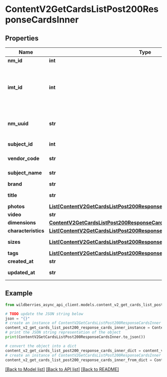 # ContentV2GetCardsListPost200ResponseCardsInner


## Properties

Name | Type | Description | Notes
------------ | ------------- | ------------- | -------------
**nm_id** | **int** | Артикул WB | [optional] 
**imt_id** | **int** | Идентификатор КТ. &lt;br&gt; Артикулы WB из одной КТ будут иметь одинаковый imtID | [optional] 
**nm_uuid** | **str** | Внутренний технический идентификатор товара | [optional] 
**subject_id** | **int** | Идентификатор предмета | [optional] 
**vendor_code** | **str** | Артикул продавца | [optional] 
**subject_name** | **str** | Название предмета | [optional] 
**brand** | **str** | Бренд | [optional] 
**title** | **str** | Наименование товара | [optional] 
**photos** | [**List[ContentV2GetCardsListPost200ResponseCardsInnerPhotosInner]**](ContentV2GetCardsListPost200ResponseCardsInnerPhotosInner.md) | Массив фото | [optional] 
**video** | **str** | URL видео | [optional] 
**dimensions** | [**ContentV2GetCardsListPost200ResponseCardsInnerDimensions**](ContentV2GetCardsListPost200ResponseCardsInnerDimensions.md) |  | [optional] 
**characteristics** | [**List[ContentV2GetCardsListPost200ResponseCardsInnerCharacteristicsInner]**](ContentV2GetCardsListPost200ResponseCardsInnerCharacteristicsInner.md) | Характеристики | [optional] 
**sizes** | [**List[ContentV2GetCardsListPost200ResponseCardsInnerSizesInner]**](ContentV2GetCardsListPost200ResponseCardsInnerSizesInner.md) | Размеры товара | [optional] 
**tags** | [**List[ContentV2GetCardsListPost200ResponseCardsInnerTagsInner]**](ContentV2GetCardsListPost200ResponseCardsInnerTagsInner.md) | Теги | [optional] 
**created_at** | **str** | Дата создания | [optional] 
**updated_at** | **str** | Дата изменения | [optional] 

## Example

```python
from wildberries_async_api_client.models.content_v2_get_cards_list_post200_response_cards_inner import ContentV2GetCardsListPost200ResponseCardsInner

# TODO update the JSON string below
json = "{}"
# create an instance of ContentV2GetCardsListPost200ResponseCardsInner from a JSON string
content_v2_get_cards_list_post200_response_cards_inner_instance = ContentV2GetCardsListPost200ResponseCardsInner.from_json(json)
# print the JSON string representation of the object
print(ContentV2GetCardsListPost200ResponseCardsInner.to_json())

# convert the object into a dict
content_v2_get_cards_list_post200_response_cards_inner_dict = content_v2_get_cards_list_post200_response_cards_inner_instance.to_dict()
# create an instance of ContentV2GetCardsListPost200ResponseCardsInner from a dict
content_v2_get_cards_list_post200_response_cards_inner_from_dict = ContentV2GetCardsListPost200ResponseCardsInner.from_dict(content_v2_get_cards_list_post200_response_cards_inner_dict)
```
[[Back to Model list]](../README.md#documentation-for-models) [[Back to API list]](../README.md#documentation-for-api-endpoints) [[Back to README]](../README.md)


